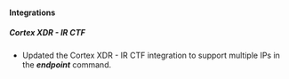 
#### Integrations

##### Cortex XDR - IR CTF

- Updated the Cortex XDR - IR CTF integration to support multiple IPs in the ***endpoint*** command.
